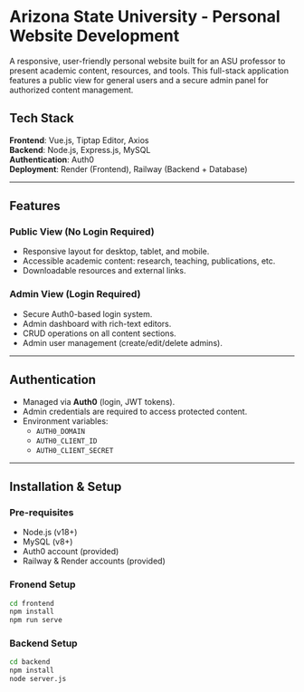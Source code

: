 # Arizona State University - Personal Website Development

A responsive, user-friendly personal website built for an ASU professor to present academic content, resources, and tools. 
This full-stack application features a public view for general users and a secure admin panel for authorized content management.

## Tech Stack
**Frontend**: Vue.js, Tiptap Editor, Axios  
**Backend**: Node.js, Express.js, MySQL  
**Authentication**: Auth0  
**Deployment**: Render (Frontend), Railway (Backend + Database)

--------------------------------------------------------------------------------------------------------------------------------

## Features

### Public View (No Login Required)
- Responsive layout for desktop, tablet, and mobile.
- Accessible academic content: research, teaching, publications, etc.
- Downloadable resources and external links.

### Admin View (Login Required)
- Secure Auth0-based login system.
- Admin dashboard with rich-text editors.
- CRUD operations on all content sections.
- Admin user management (create/edit/delete admins).

--------------------------------------------------------------------------------------------------------------------------------

## Authentication

- Managed via **Auth0** (login, JWT tokens).
- Admin credentials are required to access protected content.
- Environment variables:
  - `AUTH0_DOMAIN`
  - `AUTH0_CLIENT_ID`
  - `AUTH0_CLIENT_SECRET`

--------------------------------------------------------------------------------------------------------------------------------

## Installation & Setup

### Pre-requisites
- Node.js (v18+)
- MySQL (v8+)
- Auth0 account (provided)
- Railway & Render accounts (provided)

### Fronend Setup
```bash
cd frontend
npm install
npm run serve
```
### Backend Setup
```bash
cd backend
npm install
node server.js

